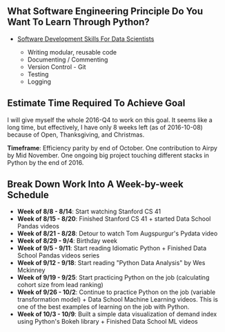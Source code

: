 ## What Software Engineering Principle Do You Want To Learn Through Python?

* [Software Development Skills For Data Scientists]
    
    * Writing modular, reusable code
    * Documenting / Commenting
    * Version Control - Git
    * Testing
    * Logging

## Estimate Time Required To Achieve Goal

I will give myself the whole 2016-Q4 to work on this goal. It seems like a long time, but effectively, I have only 8 weeks left (as of 2016-10-08) because of Open, Thanksgiving, and Christmas. 

**Timeframe**: Efficiency parity by end of October. One contribution to Airpy by Mid November. One ongoing big project touching different stacks in Python by the end of 2016.

## Break Down Work Into A Week-by-week Schedule

* **Week of 8/8 - 8/14**: Start watching Stanford CS 41
* **Week of 8/15 - 8/20**: Finished Stanford CS 41 + started Data School Pandas videos
* **Week of 8/21 - 8/28**: Detour to watch Tom Augspurgur's Pydata video
* **Week of 8/29 - 9/4**: Birthday week
* **Week of 9/5 - 9/11**: Start reading Idiomatic Python + Finished Data School Pandas videos series
* **Week of 9/12 - 9/18**: Start reading "Python Data Analysis" by Wes Mckinney
* **Week of 9/19 - 9/25**: Start practicing Python on the job (calculating cohort size from lead ranking)
* **Week of 9/26 - 10/2**: Continue to practice Python on the job (variable transformation model) + Data School Machine Learning videos. This is one of the best examples of learning on the job with Python.
* **Week of 10/3 - 10/9**: Built a simple data visualization of demand index using Python's Bokeh library + Finished Data School ML videos


[Software Development Skills For Data Scientists]: http://treycausey.com/software_dev_skills.html